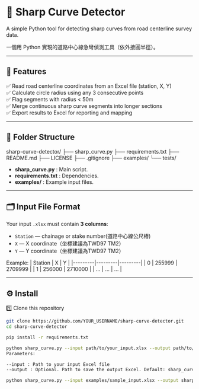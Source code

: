 # 📏 Sharp Curve Detector

A simple Python tool for detecting sharp curves from road centerline survey data.

一個用 Python 實現的道路中心線急彎偵測工具（依外接圓半徑）。

---

## 🚧 Features

✅ Read road centerline coordinates from an Excel file (station, X, Y)  
✅ Calculate circle radius using any 3 consecutive points  
✅ Flag segments with radius < 50m  
✅ Merge continuous sharp curve segments into longer sections  
✅ Export results to Excel for reporting and mapping

---

## 📂 Folder Structure

sharp-curve-detector/
├── sharp_curve.py
├── requirements.txt
├── README.md
├── LICENSE
├── .gitignore
├── examples/
└── tests/


- **sharp_curve.py** : Main script.
- **requirements.txt** : Dependencies.
- **examples/** : Example input files.


---

## 🗂️ Input File Format

Your input `.xlsx` must contain **3 columns**:
- `Station` — chainage or stake number(道路中心線公尺樁) 
- `X` — X coordinate（坐標建議為TWD97 TM2）
- `Y` — Y coordinate（坐標建議為TWD97 TM2）

Example:
| Station | X       | Y       |
|---------|---------|---------|
| 0       | 255999  | 2709999 |
| 1       | 256000  | 2710000 |
| ...     | ...     | ...     |

---

## ⚙️ Install

1️⃣ Clone this repository  
```bash
git clone https://github.com/YOUR_USERNAME/sharp-curve-detector.git
cd sharp-curve-detector

pip install -r requirements.txt

python sharp_curve.py --input path/to/your_input.xlsx --output path/to/output.xlsx
Parameters:

--input : Path to your input Excel file
--output : Optional. Path to save the output Excel. Default: sharp_curves_output.xlsx

python sharp_curve.py --input examples/sample_input.xlsx --output sharp_curves_output.xlsx
